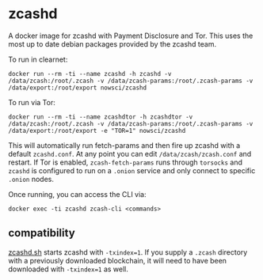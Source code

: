 # zcashd
A docker image for zcashd with Payment Disclosure and Tor. This uses the most up to date debian packages provided by the zcashd team.

To run in clearnet:
```
docker run --rm -ti --name zcashd -h zcashd -v /data/zcash:/root/.zcash -v /data/zcash-params:/root/.zcash-params -v /data/export:/root/export nowsci/zcashd
```

To run via Tor:
```
docker run --rm -ti --name zcashdtor -h zcashdtor -v /data/zcash:/root/.zcash -v /data/zcash-params:/root/.zcash-params -v /data/export:/root/export -e "TOR=1" nowsci/zcashd
```

This will automatically run fetch-params and then fire up zcashd with a default `zcashd.conf`. At any point you can edit `/data/zcash/zcash.conf` and restart. If Tor is enabled, `zcash-fetch-params` runs through `torsocks` and `zcashd` is configured to run on a `.onion` service and only connect to specific `.onion` nodes.

Once running, you can access the CLI via:

```
docker exec -ti zcashd zcash-cli <commands>
```

## compatibility

[zcashd.sh](zcashd.sh) starts zcashd with `-txindex=1`.  If you supply a `.zcash` directory with a previously downloaded blockchain, it will need to have been downloaded with `-txindex=1` as well.
